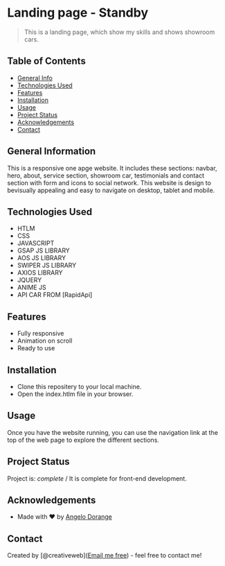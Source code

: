 # Landing page - Standby
> This is a landing page, which show my skills and shows showroom cars.

## Table of Contents
* [General Info](#general-information)
* [Technologies Used](#technologies-used)
* [Features](#features)
* [Installation](#installation)
* [Usage](#usage)
* [Project Status](#project-status)
* [Acknowledgements](#acknowledgements)
* [Contact](#contact)


## General Information
This is a responsive one apge website. It includes these sections: navbar, hero, about, service section, showroom car, testimonials and contact section with form and icons to social network. This website is design to bevisually appealing and easy to navigate on desktop, tablet and mobile.


## Technologies Used
- HTLM
- CSS
- JAVASCRIPT
- GSAP JS LIBRARY
- AOS JS LIBRARY
- SWIPER JS LIBRARY
- AXIOS LIBRARY
- JQUERY
- ANIME JS
- API CAR FROM [RapidApi]


## Features
- Fully responsive
- Animation on scroll
- Ready to use



## Installation
- Clone this repositery to your local machine.
- Open the index.htlm file in your browser.


## Usage
Once you have the website running, you can use the navigation link at the top of the web page to explore the
different sections.


## Project Status
Project is: _complete_ / It is complete for front-end development.



## Acknowledgements
- Made with ❤️ by [Angelo Dorange](https://www.instagram.com/p/CYZe1ptoL0f/?utm_source=ig_web_copy_link)


## Contact
Created by [@creativeweb](<a href="mailto:web4032@gmail.com">Email me free<a>) - feel free to contact me!